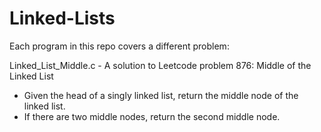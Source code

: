 # Linked-Lists
Each program in this repo covers a different problem:

Linked_List_Middle.c - A solution to Leetcode problem 876: Middle of the Linked List
- Given the head of a singly linked list, return the middle node of the linked list.
- If there are two middle nodes, return the second middle node.
